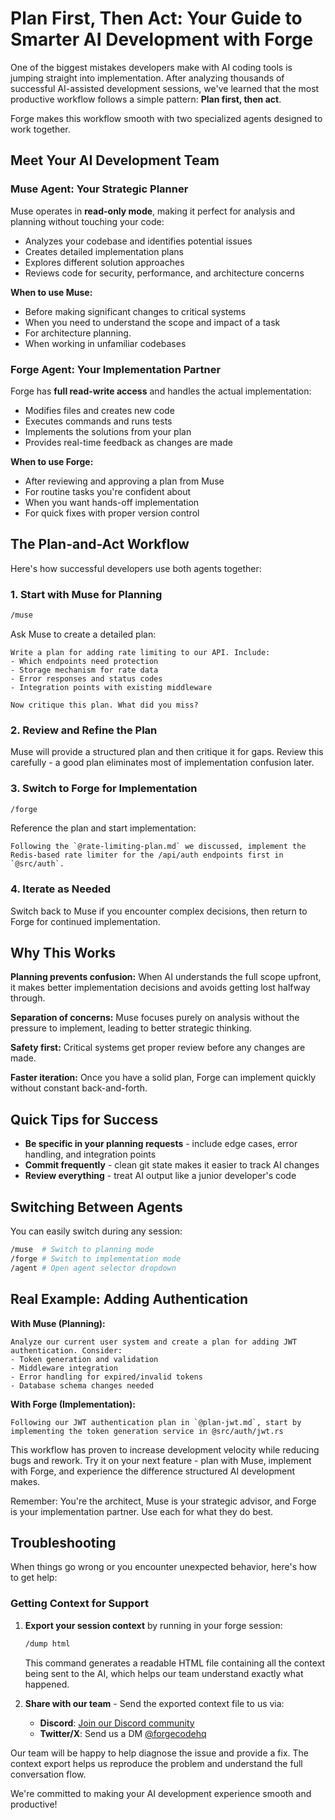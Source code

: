 # Plan First, Then Act: Your Guide to Smarter AI Development with Forge

One of the biggest mistakes developers make with AI coding tools is jumping straight into implementation. After analyzing thousands of successful AI-assisted development sessions, we've learned that the most productive workflow follows a simple pattern: **Plan first, then act**.

Forge makes this workflow smooth with two specialized agents designed to work together.

## Meet Your AI Development Team

### Muse Agent: Your Strategic Planner

Muse operates in **read-only mode**, making it perfect for analysis and planning without touching your code:

- Analyzes your codebase and identifies potential issues
- Creates detailed implementation plans
- Explores different solution approaches
- Reviews code for security, performance, and architecture concerns

**When to use Muse:**

- Before making significant changes to critical systems
- When you need to understand the scope and impact of a task
- For architecture planning.
- When working in unfamiliar codebases

### Forge Agent: Your Implementation Partner

Forge has **full read-write access** and handles the actual implementation:

- Modifies files and creates new code
- Executes commands and runs tests
- Implements the solutions from your plan
- Provides real-time feedback as changes are made

**When to use Forge:**

- After reviewing and approving a plan from Muse
- For routine tasks you're confident about
- When you want hands-off implementation
- For quick fixes with proper version control

## The Plan-and-Act Workflow

Here's how successful developers use both agents together:

### 1. Start with Muse for Planning

```bash
/muse
```

Ask Muse to create a detailed plan:

```
Write a plan for adding rate limiting to our API. Include:
- Which endpoints need protection
- Storage mechanism for rate data
- Error responses and status codes
- Integration points with existing middleware

Now critique this plan. What did you miss?
```

### 2. Review and Refine the Plan

Muse will provide a structured plan and then critique it for gaps. Review this carefully - a good plan eliminates most of implementation confusion later.

### 3. Switch to Forge for Implementation

```bash
/forge
```

Reference the plan and start implementation:

```
Following the `@rate-limiting-plan.md` we discussed, implement the Redis-based rate limiter for the /api/auth endpoints first in `@src/auth`.
```

### 4. Iterate as Needed

Switch back to Muse if you encounter complex decisions, then return to Forge for continued implementation.

## Why This Works

**Planning prevents confusion:** When AI understands the full scope upfront, it makes better implementation decisions and avoids getting lost halfway through.

**Separation of concerns:** Muse focuses purely on analysis without the pressure to implement, leading to better strategic thinking.

**Safety first:** Critical systems get proper review before any changes are made.

**Faster iteration:** Once you have a solid plan, Forge can implement quickly without constant back-and-forth.

## Quick Tips for Success

- **Be specific in your planning requests** - include edge cases, error handling, and integration points
- **Commit frequently** - clean git state makes it easier to track AI changes
- **Review everything** - treat AI output like a junior developer's code

## Switching Between Agents

You can easily switch during any session:

```bash
/muse  # Switch to planning mode
/forge # Switch to implementation mode
/agent # Open agent selector dropdown
```

## Real Example: Adding Authentication

**With Muse (Planning):**

```
Analyze our current user system and create a plan for adding JWT authentication. Consider:
- Token generation and validation
- Middleware integration
- Error handling for expired/invalid tokens
- Database schema changes needed
```

**With Forge (Implementation):**

```
Following our JWT authentication plan in `@plan-jwt.md`, start by implementing the token generation service in @src/auth/jwt.rs
```

This workflow has proven to increase development velocity while reducing bugs and rework. Try it on your next feature - plan with Muse, implement with Forge, and experience the difference structured AI development makes.

Remember: You're the architect, Muse is your strategic advisor, and Forge is your implementation partner. Use each for what they do best.

## Troubleshooting

When things go wrong or you encounter unexpected behavior, here's how to get help:

### Getting Context for Support

1. **Export your session context** by running in your forge session:

   ```bash
   /dump html
   ```

   This command generates a readable HTML file containing all the context being sent to the AI, which helps our team understand exactly what happened.

2. **Share with our team** - Send the exported context file to us via:
   - **Discord**: [Join our Discord community](https://discord.gg/kRZBPpkgwq)
   - **Twitter/X**: Send us a DM [@forgecodehq](https://x.com/forgecodehq)

Our team will be happy to help diagnose the issue and provide a fix. The context export helps us reproduce the problem and understand the full conversation flow.

We're committed to making your AI development experience smooth and productive!
